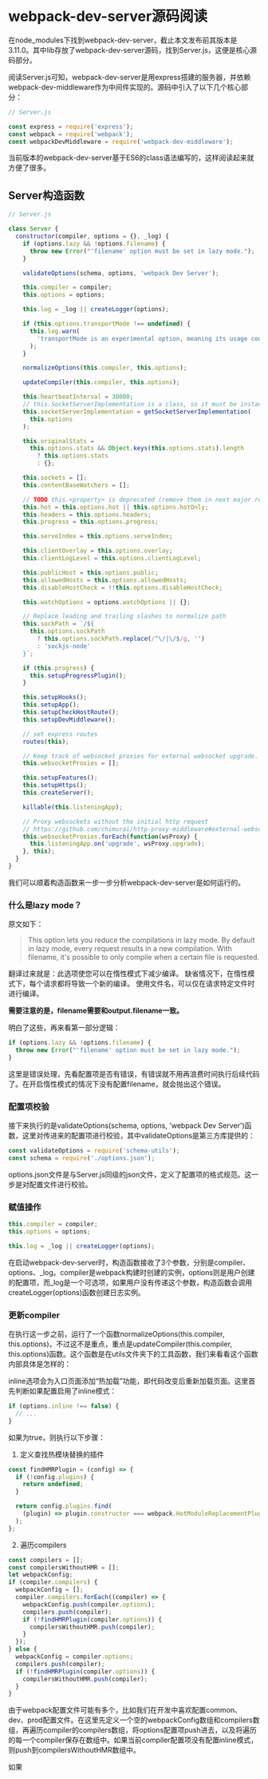 # webpack-dev-server源码阅读

在node_modules下找到webpack-dev-server，截止本文发布前其版本是3.11.0。其中lib存放了webpack-dev-server源码，找到Server.js，这便是核心源码部分。

阅读Server.js可知，webpack-dev-server是用express搭建的服务器，并依赖webpack-dev-middleware作为中间件实现的。源码中引入了以下几个核心部分：

```js
// Server.js

const express = require('express');
const webpack = require('webpack');
const webpackDevMiddleware = require('webpack-dev-middleware');
```

当前版本的webpack-dev-server基于ES6的class语法编写的，这样阅读起来就方便了很多。

## Server构造函数

```js
// Server.js

class Server {
  constructor(compiler, options = {}, _log) {
    if (options.lazy && !options.filename) {
      throw new Error("'filename' option must be set in lazy mode.");
    }

    validateOptions(schema, options, 'webpack Dev Server');

    this.compiler = compiler;
    this.options = options;

    this.log = _log || createLogger(options);

    if (this.options.transportMode !== undefined) {
      this.log.warn(
        'transportMode is an experimental option, meaning its usage could potentially change without warning'
      );
    }

    normalizeOptions(this.compiler, this.options);

    updateCompiler(this.compiler, this.options);

    this.heartbeatInterval = 30000;
    // this.SocketServerImplementation is a class, so it must be instantiated before use
    this.socketServerImplementation = getSocketServerImplementation(
      this.options
    );

    this.originalStats =
      this.options.stats && Object.keys(this.options.stats).length
        ? this.options.stats
        : {};

    this.sockets = [];
    this.contentBaseWatchers = [];

    // TODO this.<property> is deprecated (remove them in next major release.) in favor this.options.<property>
    this.hot = this.options.hot || this.options.hotOnly;
    this.headers = this.options.headers;
    this.progress = this.options.progress;

    this.serveIndex = this.options.serveIndex;

    this.clientOverlay = this.options.overlay;
    this.clientLogLevel = this.options.clientLogLevel;

    this.publicHost = this.options.public;
    this.allowedHosts = this.options.allowedHosts;
    this.disableHostCheck = !!this.options.disableHostCheck;

    this.watchOptions = options.watchOptions || {};

    // Replace leading and trailing slashes to normalize path
    this.sockPath = `/${
      this.options.sockPath
        ? this.options.sockPath.replace(/^\/|\/$/g, '')
        : 'sockjs-node'
    }`;

    if (this.progress) {
      this.setupProgressPlugin();
    }

    this.setupHooks();
    this.setupApp();
    this.setupCheckHostRoute();
    this.setupDevMiddleware();

    // set express routes
    routes(this);

    // Keep track of websocket proxies for external websocket upgrade.
    this.websocketProxies = [];

    this.setupFeatures();
    this.setupHttps();
    this.createServer();

    killable(this.listeningApp);

    // Proxy websockets without the initial http request
    // https://github.com/chimurai/http-proxy-middleware#external-websocket-upgrade
    this.websocketProxies.forEach(function(wsProxy) {
      this.listeningApp.on('upgrade', wsProxy.upgrade);
    }, this);
  }
}
```

我们可以顺着构造函数来一步一步分析webpack-dev-server是如何运行的。

### 什么是lazy mode？

原文如下：

> This option lets you reduce the compilations in lazy mode. By default in lazy mode, every request results in a new compilation. With filename, it's possible to only compile when a certain file is requested.

翻译过来就是：此选项使您可以在惰性模式下减少编译。 缺省情况下，在惰性模式下，每个请求都将导致一个新的编译。 使用文件名，可以仅在请求特定文件时进行编译。

**需要注意的是，filename需要和output.filename一致。**

明白了这些，再来看第一部分逻辑：

```js
if (options.lazy && !options.filename) {
  throw new Error("'filename' option must be set in lazy mode.");
}
```

这里是错误处理，先看配置项是否有错误，有错误就不用再浪费时间执行后续代码了。在开启惰性模式的情况下没有配置filename，就会抛出这个错误。

### 配置项校验

接下来执行的是validateOptions(schema, options, 'webpack Dev Server')函数，这里对传进来的配置项进行校验，其中validateOptions是第三方库提供的：

```js
const validateOptions = require('schema-utils');
const schema = require('./options.json');
```

options.json文件是与Server.js同级的json文件，定义了配置项的格式规范。这一步是对配置文件进行校验。

### 赋值操作

```js
this.compiler = compiler;
this.options = options;

this.log = _log || createLogger(options);
```

在启动webpack-dev-server时，构造函数接收了3个参数，分别是compiler、options、_log。compiler是webpack构建时创建的实例，options则是用户创建的配置项，而_log是一个可选项，如果用户没有传递这个参数，构造函数会调用createLogger(options)函数创建日志实例。

### 更新compiler

在执行这一步之前，运行了一个函数normalizeOptions(this.compiler, this.options)，不过这不是重点，重点是updateCompiler(this.compiler, this.options)函数。这个函数是在utils文件夹下的工具函数，我们来看看这个函数内部具体是怎样的：

inline选项会为入口页面添加“热加载”功能，即代码改变后重新加载页面。这里首先判断如果配置启用了inline模式：

```js
if (options.inline !== false) {
  // ...
}
```

如果为true，则执行以下步骤：

1. 定义查找热模块替换的插件

```js
const findHMRPlugin = (config) => {
  if (!config.plugins) {
    return undefined;
  }

  return config.plugins.find(
    (plugin) => plugin.constructor === webpack.HotModuleReplacementPlugin
  );
};
```

2. 遍历compilers

```js
const compilers = [];
const compilersWithoutHMR = [];
let webpackConfig;
if (compiler.compilers) {
  webpackConfig = [];
  compiler.compilers.forEach((compiler) => {
    webpackConfig.push(compiler.options);
    compilers.push(compiler);
    if (!findHMRPlugin(compiler.options)) {
      compilersWithoutHMR.push(compiler);
    }
  });
} else {
  webpackConfig = compiler.options;
  compilers.push(compiler);
  if (!findHMRPlugin(compiler.options)) {
    compilersWithoutHMR.push(compiler);
  }
}
```

由于webpack配置文件可能有多个，比如我们在开发中喜欢配置common、dev、prod配置文件。在这里先定义一个空的webpackConfig数组和compilers数组，再遍历compiler的compilers数组，将options配置项push进去，以及将遍历的每一个compiler保存在数组中。如果当前compiler配置项没有配置inline模式，则push到compilersWithoutHMR数组中。

如果
